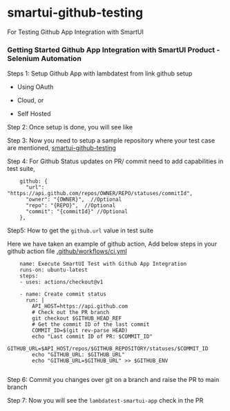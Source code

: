 # smartui-github-testing

For Testing Github App Integration with SmartUI



### Getting Started Github App Integration with SmartUI Product - Selenium Automation

Steps 1: Setup Github App with lambdatest from link github setup

- Using OAuth

- Cloud, or

- Self Hosted

Step 2: Once setup is done, you will see like 

Step 3: Now you need to setup a sample repository where your test case are mentioned, [smartui-github-testing](https://github.com/LambdaTest/smartui-github-testing)

Step 4: For Github Status updates on PR/ commit need to add capabilities in test suite,

```
    github: {
      "url": "https://api.github.com/repos/OWNER/REPO/statuses/commitId",
      "owner": "{OWNER}",  //Optional
      "repo": "{REPO}",  //Optional
      "commit": "{commitId}" //Optional
    },
```

Step5: How to get the `github.url`  value in test suite

Here we have taken an example of github action, Add below steps in your github action file [.github/workflows/ci.yml](https://github.com/LambdaTest/smartui-github-testing/blob/main/.github/workflows/ci.yml)

```
    name: Execute SmartUI Test with Github App Integration
    runs-on: ubuntu-latest
    steps:
    - uses: actions/checkout@v1

    - name: Create commit status
      run: |
        API_HOST=https://api.github.com
        # Check out the PR branch
        git checkout $GITHUB_HEAD_REF
        # Get the commit ID of the last commit
        COMMIT_ID=$(git rev-parse HEAD)
        echo "Last commit ID of PR: $COMMIT_ID"
        GITHUB_URL=$API_HOST/repos/$GITHUB_REPOSITORY/statuses/$COMMIT_ID
        echo "GITHUB_URL: $GITHUB_URL"
        echo "GITHUB_URL=$GITHUB_URL" >> $GITHUB_ENV
        
```


Step 6: Commit you changes over git on a branch and raise the PR to main branch

Step 7: Now you will see the `lambdatest-smartui-app` check in the PR

